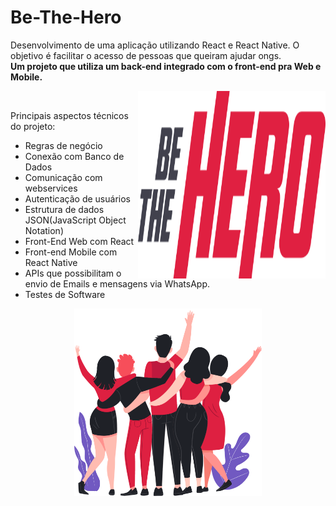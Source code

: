 # Be-The-Hero
Desenvolvimento de uma aplicação utilizando React e React Native. O objetivo é facilitar o acesso de pessoas que queiram ajudar ongs.<br>
<strong> Um projeto que utiliza um back-end integrado com o front-end pra Web e Mobile.</strong>

<p align="center">
  <img align="right" width="300" height="300" src="/frontend/src/assets/logo.svg">
</p>

<br>

Principais aspectos técnicos do projeto:<br>
- Regras de negócio <br>
- Conexão com Banco de Dados <br>
- Comunicação com webservices<br>
- Autenticação de usuários<br>
- Estrutura de dados JSON(JavaScript Object Notation) <br>
- Front-End Web com React <br>
- Front-end Mobile com React Native <br>
- APIs que possibilitam o envio de Emails e mensagens via WhatsApp. <br>
- Testes de Software <br>

<p align="center">
  <img align="center" width="300" height="300" src="/frontend/src/assets/heroes.png">
</p>
